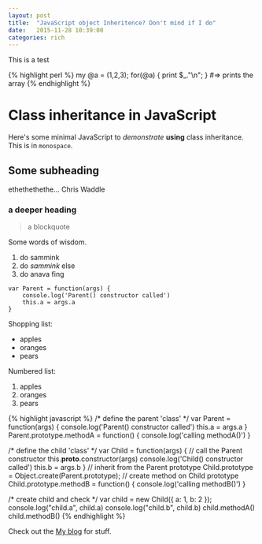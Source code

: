 ```yaml
---
layout: post
title:  "JavaScript object Inheritence? Don't mind if I do"
date:   2015-11-28 10:39:00
categories: rich
---
```

This is a test

{% highlight perl %}
my @a = (1,2,3);
for(@a) {
	print $_."\n";
}
#=> prints the array
{% endhighlight %}

Class inheritance in JavaScript
===============================

Here's some minimal JavaScript to *demonstrate* **using** class inheritance. This is in `monospace`.

Some subheading
---------------

ethethethethe... Chris Waddle

### a deeper heading

> a blockquote

Some words of wisdom.

  1. do sammink
  2. do _sammink_ else 
  3. do anava fing

```
var Parent = function(args) {
	console.log('Parent() constructor called')
	this.a = args.a
}
```

Shopping list:

  * apples
  * oranges
  * pears

Numbered list:

  1. apples
  2. oranges
  3. pears

{% highlight javascript %}
/* define the parent 'class' */
var Parent = function(args) {
	console.log('Parent() constructor called')
	this.a = args.a
}
Parent.prototype.methodA = function() {
	console.log('calling methodA()')
}

/* define the child 'class' */
var Child = function(args) {
	// call the Parent constructor
	this.__proto__.constructor(args)
	console.log('Child() constructor called')
	this.b = args.b
}
// inherit from the Parent prototype
Child.prototype = Object.create(Parent.prototype);
// create method on Child prototype
Child.prototype.methodB = function() {
	console.log('calling methodB()')
}

/* create child and check */
var child = new Child({ a: 1, b: 2 });
console.log("child.a", child.a)
console.log("child.b", child.b)
child.methodA()
child.methodB()
{% endhighlight %}

Check out the [My blog](http://blog.richgarner.net) for stuff. 

[jekyll]:      http://jekyllrb.com
[jekyll-gh]:   https://github.com/jekyll/jekyll
[jekyll-help]: https://github.com/jekyll/jekyll-help
